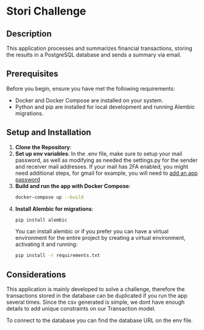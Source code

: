 # Stori Challenge

## Description

This application processes and summarizes financial transactions, storing the results in a PostgreSQL database and sends a summary via email.

## Prerequisites

Before you begin, ensure you have met the following requirements:
- Docker and Docker Compose are installed on your system.
- Python and pip are installed for local development and running Alembic migrations.

## Setup and Installation

1. **Clone the Repository**:
2. **Set up env variables**:
In the .env file, make sure to setup your mail password, as well as modifying as needed the settings.py for the sender and receiver mail addresses. If your mail has 2FA enabled, you might need additional steps, for gmail for example, you will need to [add an app password](https://support.google.com/mail/answer/185833?hl=en) 
3. **Build and run the app with Docker Compose**:
   ```bash
   docker-compose up --build
   ```
4. **Install Alembic for migrations**:
   ```bash
   pip install alembic
   ```
   You can install alembic or if you prefer you can have a virtual environment for the entire project by creating a virtual environment, activating it and running:
   ```bash
   pip install -r requirements.txt
   ```

## Considerations

This application is mainly developed to solve a challenge, therefore the transactions stored in the database can be duplicated if you run the app several times. Since the csv generated is simple, we dont have enough details to add unique constraints on our Transaction model.

To connect to the database you can find the database URL on the env file.